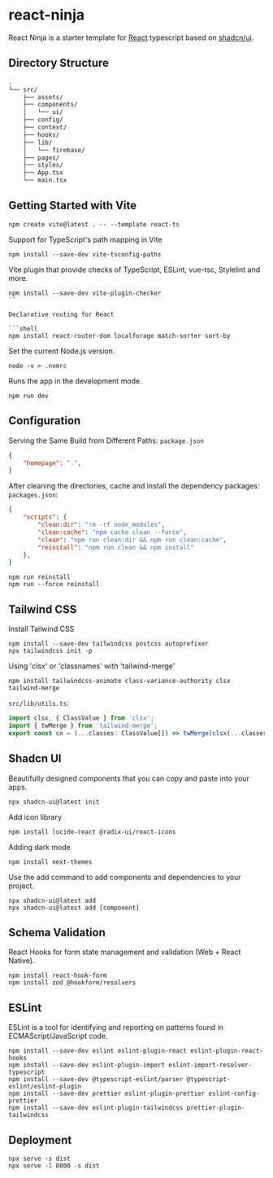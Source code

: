 # react-ninja

React Ninja is a starter template for [React](https://react.dev/) typescript based on [shadcn/ui](https://ui.shadcn.com/).

## Directory Structure

```txt
.
└── src/
    ├── assets/
    ├── components/
    │   └── ui/
    ├── config/
    ├── context/
    ├── hooks/
    ├── lib/
    │   └── firebase/
    ├── pages/
    ├── styles/
    ├── App.tsx
    └── main.tsx
```

## Getting Started with Vite

```shell
npm create vite@latest . -- --template react-ts
```

Support for TypeScript's path mapping in Vite

```shell
npm install --save-dev vite-tsconfig-paths
```

Vite plugin that provide checks of TypeScript, ESLint, vue-tsc, Stylelint and more.

```shell
npm install --save-dev vite-plugin-checker
``

Declarative routing for React

```shell
npm install react-router-dom localforage match-sorter sort-by
```

Set the current Node.js version.

```shell
node -v > .nvmrc
```

Runs the app in the development mode.

```shell
npm run dev
```

## Configuration

Serving the Same Build from Different Paths: `package.json`

```json
{
    "homepage": ".",
}
```

After cleaning the directories, cache and install the dependency packages: `packages.json`:

```json
{
    "scripts": {
        "clean:dir": "rm -rf node_modules",
        "clean:cache": "npm cache clean --force",
        "clean": "npm run clean:dir && npm run clean:cache",
        "reinstall": "npm run clean && npm install"
    },
}
```

```shell
npm run reinstall
npm run --force reinstall
```

## Tailwind CSS

Install Tailwind CSS

```shell
npm install --save-dev tailwindcss postcss autoprefixer
npx tailwindcss init -p
```

Using 'clsx' or 'classnames' with 'tailwind-merge'

```shell
npm install tailwindcss-animate class-variance-authority clsx tailwind-merge
```

`src/lib/utils.ts`:

```typescript
import clsx, { ClassValue } from 'clsx';
import { twMerge } from 'tailwind-merge';
export const cn = (...classes: ClassValue[]) => twMerge(clsx(...classes));
```

## Shadcn UI

Beautifully designed components that you can copy and paste into your apps.

```shell
npx shadcn-ui@latest init
```

Add icon library

```shell
npm install lucide-react @radix-ui/react-icons
```

Adding dark mode

```shell
npm install next-themes
```

Use the add command to add components and dependencies to your project.

```shell
npx shadcn-ui@latest add
npx shadcn-ui@latest add [component]
```

## Schema Validation

React Hooks for form state management and validation (Web + React Native).

```shell
npm install react-hook-form 
npm install zod @hookform/resolvers
```

## ESLint

ESLint is a tool for identifying and reporting on patterns found in ECMAScript/JavaScript code.

```shell
npm install --save-dev eslint eslint-plugin-react eslint-plugin-react-hooks
npm install --save-dev eslint-plugin-import eslint-import-resolver-typescript
npm install --save-dev @typescript-eslint/parser @typescript-eslint/eslint-plugin 
npm install --save-dev prettier eslint-plugin-prettier eslint-config-prettier
npm install --save-dev eslint-plugin-tailwindcss prettier-plugin-tailwindcss
```

## Deployment

```shell
npx serve -s dist
npx serve -l 8000 -s dist
```
